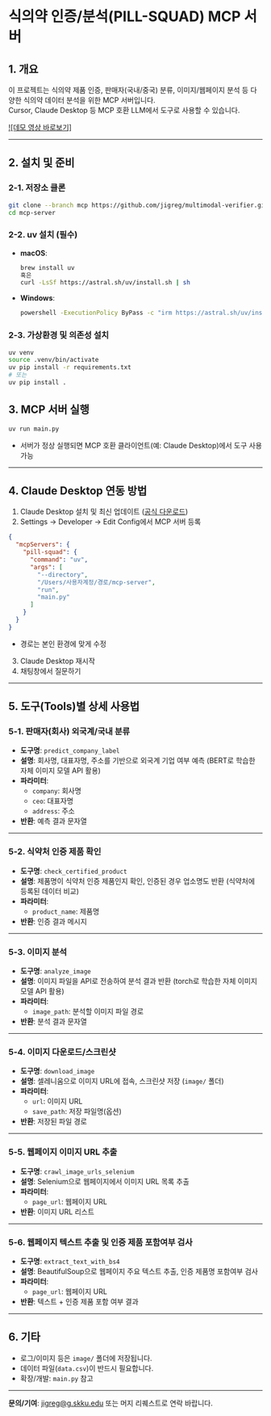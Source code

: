 # 식의약 인증/분석(PILL-SQUAD) MCP 서버

## 1. 개요

이 프로젝트는 식의약 제품 인증, 판매자(국내/중국) 분류, 이미지/웹페이지 분석 등 다양한 식의약 데이터 분석을 위한 MCP 서버입니다.  
Cursor, Claude Desktop 등 MCP 호환 LLM에서 도구로 사용할 수 있습니다.

[![데모 영상 바로보기]](https://github.com/user-attachments/assets/6f74c8e6-2ec6-4479-8b11-bdb9a03f71a1)




---

## 2. 설치 및 준비

### 2-1. 저장소 클론

```bash
git clone --branch mcp https://github.com/jigreg/multimodal-verifier.git
cd mcp-server
```

### 2-2. uv 설치 (필수)

- **macOS**:  
  ```bash
  brew install uv
  혹은
  curl -LsSf https://astral.sh/uv/install.sh | sh
  ```
- **Windows**:  
  ```bash
  powershell -ExecutionPolicy ByPass -c "irm https://astral.sh/uv/install.ps1 | iex"
  ```

### 2-3. 가상환경 및 의존성 설치

```bash
uv venv
source .venv/bin/activate
uv pip install -r requirements.txt
# 또는
uv pip install .
```

## 3. MCP 서버 실행

```bash
uv run main.py
```

- 서버가 정상 실행되면 MCP 호환 클라이언트(예: Claude Desktop)에서 도구 사용 가능

---

## 4. Claude Desktop 연동 방법

1. Claude Desktop 설치 및 최신 업데이트 ([공식 다운로드](https://claude.ai/download))
2. Settings → Developer → Edit Config에서 MCP 서버 등록

```json
{
  "mcpServers": {
    "pill-squad": {
      "command": "uv",
      "args": [
        "--directory",
        "/Users/사용자계정/경로/mcp-server",
        "run",
        "main.py"
      ]
    }
  }
}
```
- 경로는 본인 환경에 맞게 수정

3. Claude Desktop 재시작  
4. 채팅창에서 질문하기

---

## 5. 도구(Tools)별 상세 사용법

### 5-1. 판매자(회사) 외국계/국내 분류

- **도구명**: `predict_company_label`
- **설명**: 회사명, 대표자명, 주소를 기반으로 외국계 기업 여부 예측 (BERT로 학습한 자체 이미지 모델 API 활용)
- **파라미터**:
  - `company`: 회사명
  - `ceo`: 대표자명
  - `address`: 주소
- **반환**: 예측 결과 문자열

---

### 5-2. 식약처 인증 제품 확인

- **도구명**: `check_certified_product`
- **설명**: 제품명이 식약처 인증 제품인지 확인, 인증된 경우 업소명도 반환 (식약처에 등록된 데이터 비교)
- **파라미터**:
  - `product_name`: 제품명
- **반환**: 인증 결과 메시지

---

### 5-3. 이미지 분석

- **도구명**: `analyze_image`
- **설명**: 이미지 파일을 API로 전송하여 분석 결과 반환 (torch로 학습한 자체 이미지 모델 API 활용)
- **파라미터**:
  - `image_path`: 분석할 이미지 파일 경로
- **반환**: 분석 결과 문자열

---

### 5-4. 이미지 다운로드/스크린샷

- **도구명**: `download_image`
- **설명**: 셀레니움으로 이미지 URL에 접속, 스크린샷 저장 (`image/` 폴더)
- **파라미터**:
  - `url`: 이미지 URL
  - `save_path`: 저장 파일명(옵션)
- **반환**: 저장된 파일 경로

---

### 5-5. 웹페이지 이미지 URL 추출

- **도구명**: `crawl_image_urls_selenium`
- **설명**: Selenium으로 웹페이지에서 이미지 URL 목록 추출
- **파라미터**:
  - `page_url`: 웹페이지 URL
- **반환**: 이미지 URL 리스트

---

### 5-6. 웹페이지 텍스트 추출 및 인증 제품 포함여부 검사

- **도구명**: `extract_text_with_bs4`
- **설명**: BeautifulSoup으로 웹페이지 주요 텍스트 추출, 인증 제품명 포함여부 검사
- **파라미터**:
  - `page_url`: 웹페이지 URL
- **반환**: 텍스트 + 인증 제품 포함 여부 결과

---

## 6. 기타

- 로그/이미지 등은 `image/` 폴더에 저장됩니다.
- 데이터 파일(`data.csv`)이 반드시 필요합니다.
- 확장/개발: `main.py` 참고

---

**문의/기여**: jigreg@g.skku.edu 또는 머지 리퀘스트로 연락 바랍니다.
